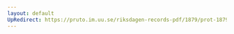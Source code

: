 ```yaml
---
layout: default
UpRedirect: https://pruto.im.uu.se/riksdagen-records-pdf/1879/prot-1879--fk--024/prot-1879--fk--024_007.pdf
---
```

